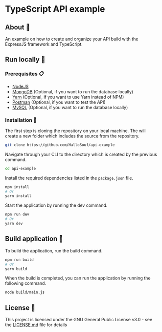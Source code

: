 # TypeScript API example

## About 📖

An example on how to create and organize your API build with the ExpressJS framework and TypeScript.

## Run locally 🚀

### Prerequisites 📋

- [NodeJS](https://nodejs.org/en/)
- [MongoDB](https://www.mongodb.com/) (Optional, if you want to run the database locally)
- [Yarn](https://yarnpkg.com/) (Optional, if you want to use Yarn instead of NPM)
- [Postman](https://www.postman.com/) (Optional, if you want to test the API)
- [MySQL](https://www.mysql.com/) (Optional, if you want to run the database locally)

### Installation 🔧

The first step is cloning the repository on your local machine. The will create a new folder which includes the source from the repository.

```bash
git clone https://github.com/HalloSouf/api-example
```

Navigate through your CLI to the directory which is created by the previous command.

```bash
cd api-example
```

Install the required dependencies listed in the `package.json` file.

```bash
npm install
# Or
yarn install
```

Start the application by running the dev command.

```bash
npm run dev
# Or
yarn dev
```

## Build application 🧱

To build the application, run the build command.

```bash
npm run build
# Or
yarn build
```

When the build is completed, you can run the application by running the following command.

```bash
node build/main.js
```

## License 📄

This project is licensed under the GNU General Public License v3.0 - see the [LICENSE.md](LICENSE.md) file for details
